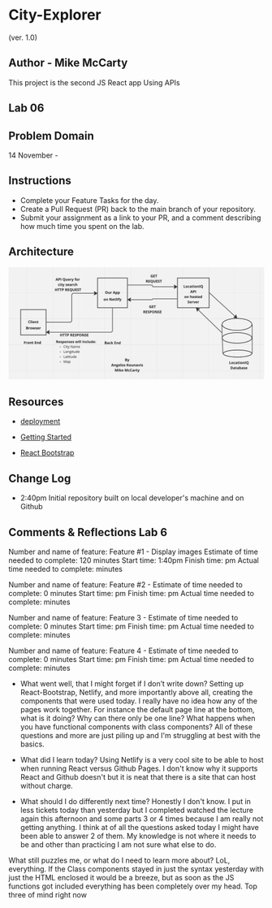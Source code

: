 # City-Explorer

(ver. 1.0)

## Author - Mike McCarty

This project is the second JS React app Using APIs

## Lab 06

## Problem Domain

14 November -

## Instructions

- Complete your Feature Tasks for the day.
- Create a Pull Request (PR) back to the main branch of your repository.
- Submit your assignment as a link to your PR, and a comment describing how much time you spent on the lab.

## Architecture

![Architecture](architecture.png)

## Resources

- [deployment](https://facebook.github.io/create-react-app/docs/deployment)

- [Getting Started](https://reactjs.org/docs/getting-started.html)

- [React Bootstrap](https://react-bootstrap.github.io/)

## Change Log

- 2:40pm Initial repository built on local developer's machine and on Github

## Comments & Reflections Lab 6

Number and name of feature: Feature #1 - Display images
Estimate of time needed to complete: 120 minutes
Start time: 1:40pm
Finish time: pm
Actual time needed to complete:  minutes

Number and name of feature: Feature #2 -
Estimate of time needed to complete: 0 minutes
Start time: pm
Finish time: pm
Actual time needed to complete: minutes

Number and name of feature: Feature 3 -
Estimate of time needed to complete: 0 minutes
Start time: pm
Finish time: pm
Actual time needed to complete: minutes

Number and name of feature: Feature 4 -
Estimate of time needed to complete: 0 minutes
Start time: pm
Finish time: pm
Actual time needed to complete: minutes

- What went well, that I might forget if I don’t write down? Setting up React-Bootstrap, Netlify, and more importantly above all, creating the components that were used today. I really have no idea how any of the pages work together. For instance the default page line at the bottom, what is it doing? Why can there only be one line? What happens when you have functional components with class components? All of these questions and more are just piling up and I'm struggling at best with the basics.

- What did I learn today? Using Netlify is a very cool site to be able to host when running React versus Github Pages. I don't know why it supports React and Github doesn't but it is neat that there is a site that can host without charge.

- What should I do differently next time? Honestly I don't know. I put in less tickets today than yesterday but I completed watched the lecture again this afternoon and some parts 3 or 4 times because I am really not getting anything. I think at of all the questions asked today I might have been able to answer 2 of them. My knowledge is not where it needs to be and other than practicing I am not sure what else to do.

What still puzzles me, or what do I need to learn more about? LoL, everything. If the Class components stayed in just the syntax yesterday with just the HTML enclosed it would be a breeze, but as soon as the JS functions got included everything has been completely over my head. Top three of mind right now
